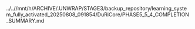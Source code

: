 ../..//mnt/h/ARCHIVE/.UNWRAP/STAGE3/backup_repository/learning_system_fully_activated_20250808_091854/DuRiCore/PHASE5_5_4_COMPLETION_SUMMARY.md
